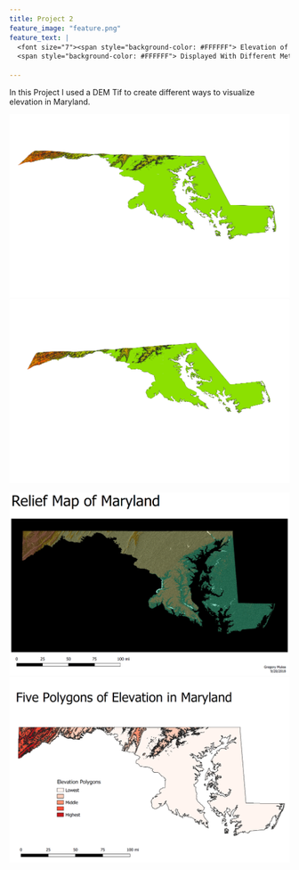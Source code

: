 ```yaml
---
title: Project 2
feature_image: "feature.png"
feature_text: |
  <font size="7"><span style="background-color: #FFFFFF"> Elevation of Maryland </span></font><br>
  <span style="background-color: #FFFFFF"> Displayed With Different Methods </span>
  
---
```


In this Project I used a DEM Tif to create different ways to visualize elevation in Maryland.

![](3dMD.png)
![](3dMD2.png)

![](MD_relief.png)
![](MD_poly.png)
